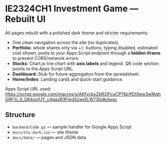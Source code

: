 # IE2324CH1 Investment Game — Rebuilt UI

All pages rebuilt with a polished dark theme and stricter requirements:

- One clean navigation across the site (no duplicates).
- **Portfolio**: whole shares only via +/- buttons, typing disabled, estimated cost shown, posts to your Apps Script endpoint through a **hidden iframe** to prevent CORS/network errors.
- **Stocks**: Chart.js line chart with **axis labels** and legend. QR code section points to the Apps Script URL.
- **Dashboard**: Stub for future aggregation from the spreadsheet.
- **Home/Index**: Landing cards and quick-start guidance.

Apps Script URL used:
https://script.google.com/macros/s/AKfycbxZbR2iFcuCP76p1fDt0ew3wMqhGRF1c_0_Q64soIUY_c4qazR3FIegSzwsfLW73bdk/exec

## Structure
- `backend/Code.gs` — sample handler for Google Apps Script
- `docs/ttu-dark.css` — site theme
- `docs/data/` — pages and JSON data
